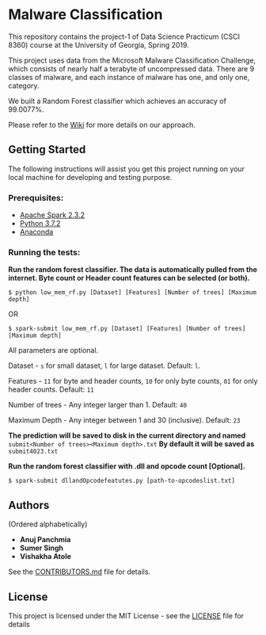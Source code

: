 # Malware Classification

This repository contains the project-1 of Data Science Practicum (CSCI 8360) course at the University of Georgia, Spring 2019. 

This project uses data from the Microsoft Malware Classification Challenge, which consists of nearly half a terabyte of uncompressed data. There are 9 classes of malware, and each instance of malware has one, and only one, category. 

We built a Random Forest classifier which achieves an accuracy of 99.0077%.

Please refer to the [Wiki](https://github.com/dsp-uga/team-dragora-p1/wiki) for more details on our approach.

## Getting Started 

The following instructions will assist you get this project running on your local machine for developing and testing purpose.

### Prerequisites:
- [Apache Spark 2.3.2](https://spark.apache.org/releases/spark-release-2-3-2.html)
- [Python 3.7.2](https://www.python.org/downloads/release/python-372/)
- [Anaconda](https://www.anaconda.com/distribution/)

### Running the tests:

**Run the random forest classifier. The data is automatically pulled from the internet. Byte count or Header count features can be selected (or both).**
```
$ python low_mem_rf.py [Dataset] [Features] [Number of trees] [Maximum depth]
```
OR
```
$ spark-submit low_mem_rf.py [Dataset] [Features] [Number of trees] [Maximum depth]
```
All parameters are optional.

Dataset - ```s``` for small dataset, ```l``` for large dataset. Default: ```l```.

Features - ```11``` for byte and header counts, ```10``` for only byte counts, ```01``` for only header counts. Default: ```11```

Number of trees - Any integer larger than 1. Default: ```40```

Maximum Depth - Any integer between 1 and 30 (inclusive). Default: ```23```

**The prediction will be saved to disk in the current directory and named** ```submit<Number of trees><Maximum depth>.txt``` **By default it will be saved as** ```submit4023.txt```



**Run the random forest classifier with .dll and opcode count [Optional].**
```
$ spark-submit dllandOpcodefeatutes.py [path-to-opcodeslist.txt]
```
## Authors
(Ordered alphabetically)

- **Anuj Panchmia** 
- **Sumer Singh** 
- **Vishakha Atole**

See the [CONTRIBUTORS.md](https://github.com/dsp-uga/team-dragora-p1/blob/master/CONTRIBUTORS.md) file for details.

## License

This project is licensed under the MIT License - see the [LICENSE](https://github.com/dsp-uga/team-dragora-p1/blob/master/LICENSE) file for details
